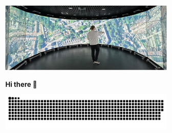 ![Banner](https://github.com/bcd00/bcd00/blob/main/banner.jpeg)

## Hi there 👋

<!--
**bcd00/bcd00** is a ✨ _special_ ✨ repository because its `README.md` (this file) appears on your GitHub profile.

Here are some ideas to get you started:

- 🔭 I’m currently working on ...
- 🌱 I’m currently learning ...
- 👯 I’m looking to collaborate on ...
- 🤔 I’m looking for help with ...
- 💬 Ask me about ...
- 📫 How to reach me: ...
- 😄 Pronouns: ...
- ⚡ Fun fact: ...
-->

<picture>
  <source media="(prefers-color-scheme: dark)" srcset="https://raw.githubusercontent.com/bcd00/bcd00/output/github-snake-dark.svg" />
  <source media="(prefers-color-scheme: light)" srcset="https://raw.githubusercontent.com/bcd00/bcd00/output/github-snake.svg" />
  <img alt="github-snake" src="https://raw.githubusercontent.com/bcd00/bcd00/output/github-snake.svg" />
</picture>
